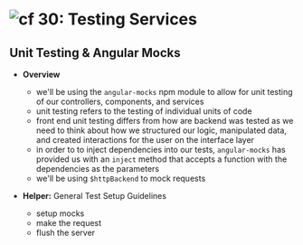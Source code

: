 ![cf](http://i.imgur.com/7v5ASc8.png) 30: Testing Services
=====================================

## Unit Testing & Angular Mocks
  * **Overview**
    * we'll be using the `angular-mocks` npm module to allow for unit testing of our controllers, components, and services
    * unit testing refers to the testing of individual units of code
    * front end unit testing differs from how are backend was tested as we need to think about how we structured our logic, manipulated data, and created interactions for the user on the interface layer
    * in order to to inject dependencies into our tests, `angular-mocks` has provided us with an `inject` method that accepts a function with the dependencies as the parameters
    * we'll be using `$httpBackend` to mock requests

  * **Helper:** General Test Setup Guidelines
      * setup mocks
      * make the request
      * flush the server

